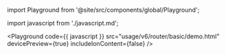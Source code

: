 import Playground from '@site/src/components/global/Playground';

import javascript from './javascript.md';

<Playground
  code={{ javascript }}
  src="usage/v6/router/basic/demo.html"
  devicePreview={true}
  includeIonContent={false}
/>
